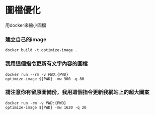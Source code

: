 # 圖檔優化

用docker來縮小圖檔

### 建立自己的image

<code>docker build -t optimize-image .</code>

### 我用這個指令更新有文字內容的圖檔

<code>docker run --rm -v ${PWD}:${PWD} optimize-image ${PWD} -mw 900 -q 80</code>


### 請注意你有留原圖備份，我用這個指令更新我網站上的超大圖案

<code>docker run -rm -v ${PWD}:${PWD} optimize-image ${PWD}  -mw 1620 -q 20</code>
